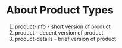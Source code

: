 # About Product Types

1. product-info - short version of product
2. product - decent version of product
3. product-details - brief version of product

